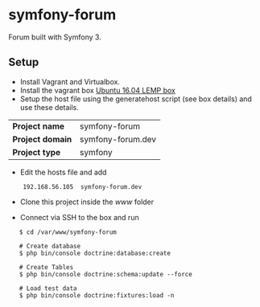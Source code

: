 symfony-forum
=============

Forum built with Symfony 3.

## Setup

- Install Vagrant and Virtualbox.
- Install the vagrant box [Ubuntu 16.04 LEMP box](https://github.com/rod86/ubuntu-lemp-box)
- Setup the host file using the generatehost script (see box details) and use these details.

|         |                |
| ------- | -------------- |
| **Project name**| symfony-forum |
| **Project domain**| symfony-forum.dev |
| **Project type**| symfony |
   
    
- Edit the hosts file and add

```
    192.168.56.105  symfony-forum.dev
```

- Clone this project inside the *www* folder

- Connect via SSH to the box and run

```
   $ cd /var/www/symfony-forum
   
   # Create database
   $ php bin/console doctrine:database:create

   # Create Tables
   $ php bin/console doctrine:schema:update --force

   # Load test data
   $ php bin/console doctrine:fixtures:load -n
```